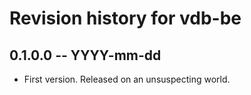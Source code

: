 # Revision history for vdb-be

## 0.1.0.0 -- YYYY-mm-dd

* First version. Released on an unsuspecting world.
